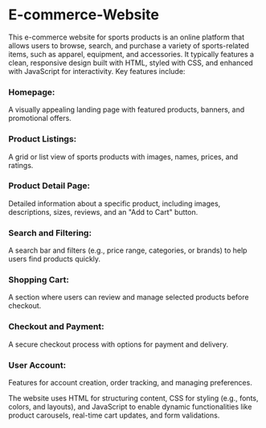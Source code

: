 # E-commerce-Website

This e-commerce website for sports products is an online platform that allows users to browse, search, and purchase a variety of sports-related items, such as apparel, equipment, and accessories. It typically features a clean, responsive design built with HTML, styled with CSS, and enhanced with JavaScript for interactivity. Key features include:

### Homepage:
A visually appealing landing page with featured products, banners, and promotional offers.
### Product Listings:
A grid or list view of sports products with images, names, prices, and ratings.
### Product Detail Page:
Detailed information about a specific product, including images, descriptions, sizes, reviews, and an "Add to Cart" button.
### Search and Filtering:
A search bar and filters (e.g., price range, categories, or brands) to help users find products quickly.
### Shopping Cart: 
A section where users can review and manage selected products before checkout.
### Checkout and Payment:
A secure checkout process with options for payment and delivery.
### User Account:
Features for account creation, order tracking, and managing preferences.



The website uses HTML for structuring content, CSS for styling (e.g., fonts, colors, and layouts), and JavaScript to enable dynamic functionalities like product carousels, real-time cart updates, and form validations.
